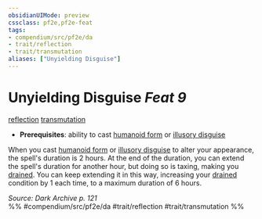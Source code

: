 ```yaml
---
obsidianUIMode: preview
cssclass: pf2e,pf2e-feat
tags:
- compendium/src/pf2e/da
- trait/reflection
- trait/transmutation
aliases: ["Unyielding Disguise"]
---
```

# Unyielding Disguise  *Feat 9*  
[reflection](rules/traits/reflection-da.md "Reflection Ancestry & Heritage Trait")  [transmutation](rules/traits/transmutation.md "Transmutation School Trait")  

- **Prerequisites**: ability to cast [humanoid form](compendium/spells/humanoid-form.md) or [illusory disguise](compendium/spells/illusory-disguise.md)

When you cast [humanoid form](compendium/spells/humanoid-form.md) or [illusory disguise](compendium/spells/illusory-disguise.md) to alter your appearance, the spell's duration is 2 hours. At the end of the duration, you can extend the spell's duration for another hour, but doing so is taxing, making you [drained](rules/conditions.md#Drained). You can keep extending it in this way, increasing your [drained](rules/conditions.md#Drained) condition by 1 each time, to a maximum duration of 6 hours.

*Source: Dark Archive p. 121*  
%% #compendium/src/pf2e/da #trait/reflection #trait/transmutation %%